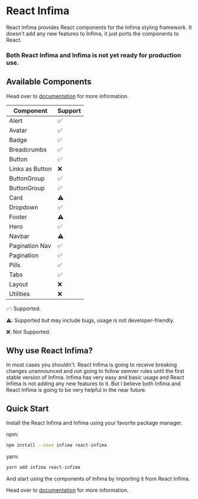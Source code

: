 # React Infima

React Infima provides React components for the Infima styling framework. It doesn't add any new features to Infima, it just ports the components to React.

### Both React Infima and Infima is not yet ready for production use.

## Available Components

Head over to [documentation](https://ugureren.net/react-infima) for more information.

| Component       | Support |
| --------------- | ------- |
| Alert           | ✅      |
| Avatar          | ✅      |
| Badge           | ✅      |
| Breadcrumbs     | ✅      |
| Button          | ✅      |
| Links as Button | ❌      |
| ButtonGroup     | ✅      |
| ButtonGroup     | ✅      |
| Card            | ⚠️      |
| Dropdown        | ✅      |
| Footer          | ⚠️      |
| Hero            | ✅      |
| Navbar          | ⚠️      |
| Pagination Nav  | ✅      |
| Pagination      | ✅      |
| Pills           | ✅      |
| Tabs            | ✅      |
| Layout          | ❌      |
| Utilities       | ❌      |

✅: Supported.

⚠️: Supported but may include bugs, usage is not developer-friendly.

❌: Not Supported.

## Why use React Infima?

In most cases you shouldn't. React Infima is going to receive breaking changes unannounced and not going to follow semver rules until the first stable version of Infima. Infima has very easy and basic usage and React Infima is not adding any new features to it. But I believe both Infima and React Infima is going to be very helpful in the near future.

## Quick Start

Install the React Infima and Infima using your favorite package manager.

npm:

```bash
npm install --save infima react-infima
```

yarn:

```bash
yarn add infima react-infima
```

And start using the components of Infima by importing it from React Infima.

Head over to [documentation](https://ugureren.net/react-infima) for more information.
